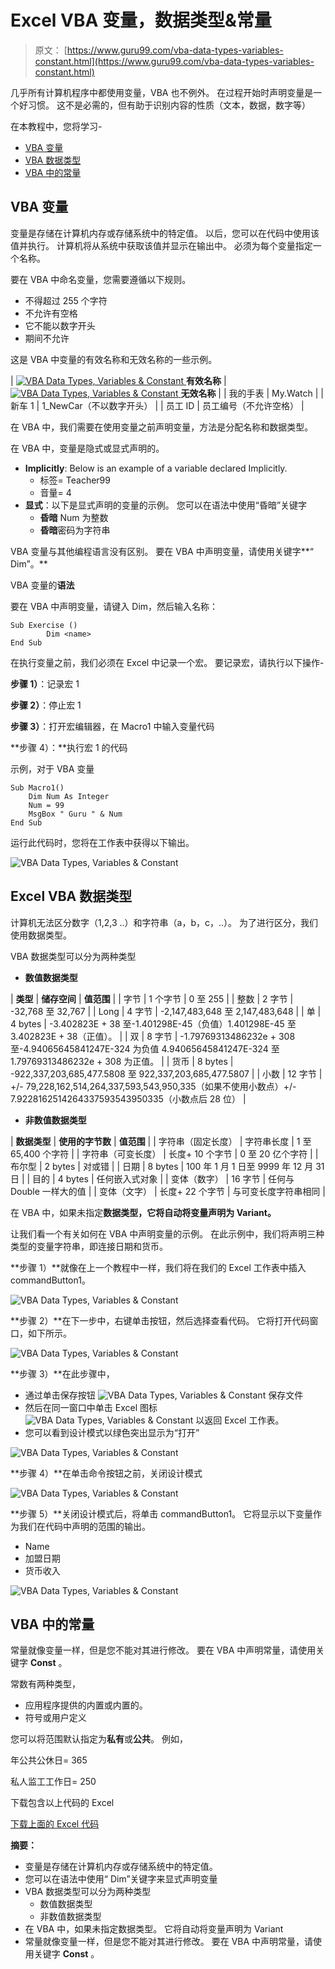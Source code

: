 # Excel VBA 变量，数据类型&常量

> 原文： [https://www.guru99.com/vba-data-types-variables-constant.html](https://www.guru99.com/vba-data-types-variables-constant.html)

几乎所有计算机程序中都使用变量，VBA 也不例外。 在过程开始时声明变量是一个好习惯。 这不是必需的，但有助于识别内容的性质（文本，​​数据，数字等）

在本教程中，您将学习-

*   [VBA 变量](#1)
*   [VBA 数据类型](#2)
*   [VBA 中的常量](#3)

## VBA 变量

变量是存储在计算机内存或存储系统中的特定值。 以后，您可以在代码中使用该值并执行。 计算机将从系统中获取该值并显示在输出中。 必须为每个变量指定一个名称。

要在 VBA 中命名变量，您需要遵循以下规则。

*   不得超过 255 个字符
*   不允许有空格
*   它不能以数字开头
*   期间不允许

这是 VBA 中变量的有效名称和无效名称的一些示例。

| [![VBA Data Types, Variables & Constant](img/af22d3641f054cc7bd59c16a80f72a3a.png "VBA Data Types, Variables & Constant") ](/images/vba/062416_1101_VBADataType1.png) **有效名称** | [![VBA Data Types, Variables & Constant](img/f5feccbc0711d1bdf1f7d588759bb3ce.png "VBA Data Types, Variables & Constant") ](/images/vba/062416_1101_VBADataType2.png) **无效名称** |
| 我的手表 | My.Watch |
| 新车 1 | 1_NewCar（不以数字开头） |
| 员工 ID | 员工编号（不允许空格） |

在 VBA 中，我们需要在使用变量之前声明变量，方法是分配名称和数据类型。

在 VBA 中，变量是隐式或显式声明的。

*   **Implicitly**: Below is an example of a variable declared Implicitly.
    *   标签= Teacher99
    *   音量= 4
*   **显式**：以下是显式声明的变量的示例。 您可以在语法中使用“昏暗”关键字
    *   **昏暗** Num 为整数
    *   **昏暗**密码为字符串

VBA 变量与其他编程语言没有区别。 要在 VBA 中声明变量，请使用关键字**“ Dim”。**

VBA 变量的**语法**

要在 VBA 中声明变量，请键入 Dim，然后输入名称：

```
Sub Exercise ()
        Dim <name>
End Sub
```

在执行变量之前，我们必须在 Excel 中记录一个宏。 要记录宏，请执行以下操作-

**步骤 1）**：记录宏 1

**步骤 2）**：停止宏 1

**步骤 3）**：打开宏编辑器，在 Macro1 中输入变量代码

**步骤 4）：**执行宏 1 的代码

示例，对于 VBA 变量

```
Sub Macro1()
	Dim Num As Integer
	Num = 99
	MsgBox " Guru " & Num
End Sub

```

运行此代码时，您将在工作表中获得以下输出。

![VBA Data Types, Variables & Constant](img/c618586e88b8242d00e8401b1694f4ab.png "VBA Data Types, Variables & Constant")

## Excel VBA 数据类型

计算机无法区分数字（1,2,3 ..）和字符串（a，b，c，..）。 为了进行区分，我们使用数据类型。

VBA 数据类型可以分为两种类型

*   **数值数据类型**

| **类型** | **储存空间** | **值范围** |
| 字节 | 1 个字节 | 0 至 255 |
| 整数 | 2 字节 | -32,768 至 32,767 |
| Long | 4 字节 | -2,147,483,648 至 2,147,483,648 |
| 单 | 4 bytes | -3.402823E + 38 至-1.401298E-45（负值）1.401298E-45 至 3.402823E + 38（正值）。 |
| 双 | 8 字节 | -1.79769313486232e + 308 至-4.94065645841247E-324 为负值 4.94065645841247E-324 至 1.79769313486232e + 308 为正值。 |
| 货币 | 8 bytes | -922,337,203,685,477.5808 至 922,337,203,685,477.5807 |
| 小数 | 12 字节 | +/- 79,228,162,514,264,337,593,543,950,335（如果不使用小数点）+/- 7.9228162514264337593543950335（小数点后 28 位） |

*   **非数值数据类型**

| **数据类型** | **使用的字节数** | **值范围** |
| 字符串（固定长度） | 字符串长度 | 1 至 65,400 个字符 |
| 字符串（可变长度） | 长度+ 10 个字节 | 0 至 20 亿个字符 |
| 布尔型 | 2 bytes | 对或错 |
| 日期 | 8 bytes | 100 年 1 月 1 日至 9999 年 12 月 31 日 |
| 目的 | 4 bytes | 任何嵌入式对象 |
| 变体（数字） | 16 字节 | 任何与 Double 一样大的值 |
| 变体（文字） | 长度+ 22 个字节 | 与可变长度字符串相同 |

在 VBA 中，如果未指定**数据类型，它将自动将变量声明为 Variant。**

让我们看一个有关如何在 VBA 中声明变量的示例。 在此示例中，我们将声明三种类型的变量字符串，即连接日期和货币。

**步骤 1）**就像在上一个教程中一样，我们将在我们的 Excel 工作表中插入 commandButton1。

![VBA Data Types, Variables & Constant](img/b6844883202d18153234109774a5236e.png "VBA Data Types, Variables & Constant")

**步骤 2）**在下一步中，右键单击按钮，然后选择查看代码。 它将打开代码窗口，如下所示。

![VBA Data Types, Variables & Constant](img/f791cdf7a1b82d9d8b39290c30ad3f2c.png "VBA Data Types, Variables & Constant")

**步骤 3）**在此步骤中，

*   通过单击保存按钮 ![VBA Data Types, Variables & Constant](img/5a2dbe7fbb830acbe546511749a7f8f5.png "VBA Data Types, Variables & Constant") 保存文件
*   然后在同一窗口中单击 Excel 图标 ![VBA Data Types, Variables & Constant](img/a2f866fd5c40699d0d126cde8cd2898a.png "VBA Data Types, Variables & Constant") 以返回 Excel 工作表。
*   您可以看到设计模式以绿色突出显示为“打开”

![VBA Data Types, Variables & Constant](img/5f397c20abe86f94dcecf77cf3c48270.png "VBA Data Types, Variables & Constant")

**步骤 4）**在单击命令按钮之前，关闭设计模式

![VBA Data Types, Variables & Constant](img/12fb5a2cac766917d70b3278fdbc3157.png "VBA Data Types, Variables & Constant")

**步骤 5）**关闭设计模式后，将单击 commandButton1。 它将显示以下变量作为我们在代码中声明的范围的输出。

*   Name
*   加盟日期
*   货币收入

![VBA Data Types, Variables & Constant](img/843334eef58b6cbc99d4aa844761daf9.png "VBA Data Types, Variables & Constant")

## VBA 中的常量

常量就像变量一样，但是您不能对其进行修改。 要在 VBA 中声明常量，请使用关键字 **Const** 。

常数有两种类型，

*   应用程序提供的内置或内置的。
*   符号或用户定义

您可以将范围默认指定为**私有**或**公共**。 例如，

年公共公休日= 365

私人监工工作日= 250

下载包含以上代码的 Excel

[下载上面的 Excel 代码](https://drive.google.com/uc?export=download&id=0ByI5-ZLwpo25Q0loZ2VFZ2tUNkU)

**摘要：**

*   变量是存储在计算机内存或存储系统中的特定值。
*   您可以在语法中使用“ Dim”关键字来显式声明变量
*   VBA 数据类型可以分为两种类型
    *   数值数据类型
    *   非数值数据类型
*   在 VBA 中，如果未指定数据类型。 它将自动将变量声明为 Variant
*   常量就像变量一样，但是您不能对其进行修改。 要在 VBA 中声明常量，请使用关键字 **Const** 。
